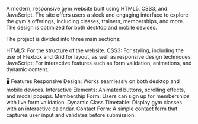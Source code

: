 A modern, responsive gym website built using HTML5, CSS3, and JavaScript. The site offers users a sleek and engaging interface to explore the gym's offerings, including classes, trainers, 
memberships, and more. The design is optimized for both desktop and mobile devices.

The project is divided into three main sections:

HTML5: For the structure of the website.
CSS3: For styling, including the use of Flexbox and Grid for layout, as well as responsive design techniques.
JavaScript: For interactive features such as form validation, animations, and dynamic content.


🖥️ Features
Responsive Design: Works seamlessly on both desktop and mobile devices.
Interactive Elements: Animated buttons, scrolling effects, and modal popups.
Membership Form: Users can sign up for memberships with live form validation.
Dynamic Class Timetable: Display gym classes with an interactive calendar.
Contact Form: A simple contact form that captures user input and validates before submission.

